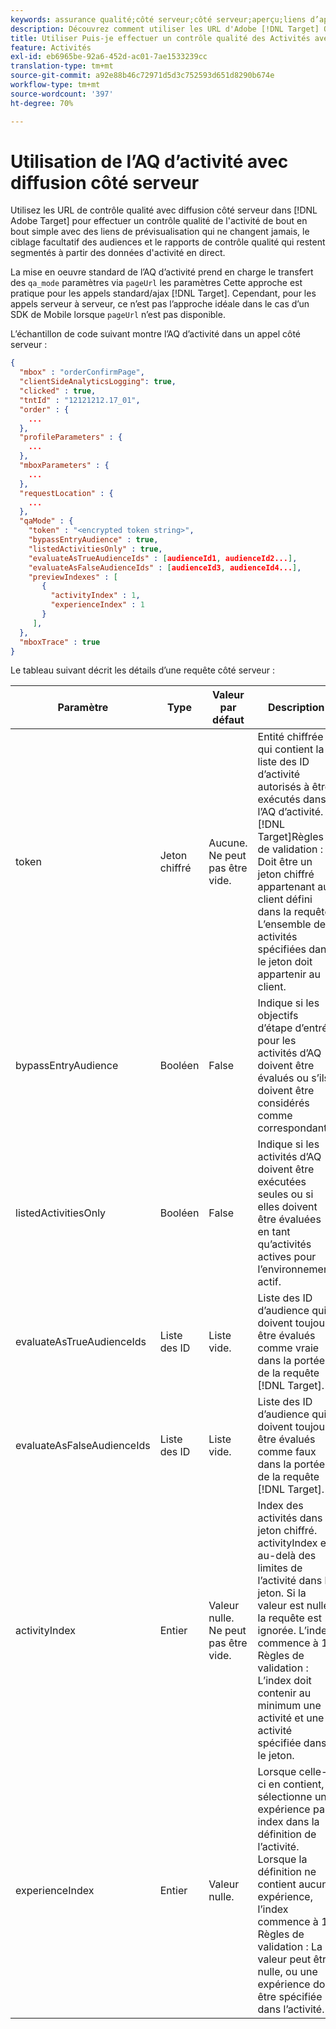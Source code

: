 ```yaml
---
keywords: assurance qualité;côté serveur;côté serveur;aperçu;liens d’aperçu
description: Découvrez comment utiliser les URL d'Adobe [!DNL Target] QA avec diffusion côté serveur pour effectuer un contrôle qualité des activités de bout en bout avec des liens de prévisualisation qui ne changent jamais, un ciblage d'audience facultatif et un rapports d'assurance qualité qui reste segmenté à partir des données d'activité en direct.
title: Utiliser Puis-je effectuer un contrôle qualité des Activités avec la Diffusion côté serveur ?
feature: Activités
exl-id: eb6965be-92a6-452d-ac01-7ae1533239cc
translation-type: tm+mt
source-git-commit: a92e88b46c72971d5d3c752593d651d8290b674e
workflow-type: tm+mt
source-wordcount: '397'
ht-degree: 70%

---
```


# Utilisation de l’AQ d’activité avec diffusion côté serveur

Utilisez les URL de contrôle qualité avec diffusion côté serveur dans [!DNL Adobe Target] pour effectuer un contrôle qualité de l&#39;activité de bout en bout simple avec des liens de prévisualisation qui ne changent jamais, le ciblage facultatif des audiences et le rapports de contrôle qualité qui restent segmentés à partir des données d&#39;activité en direct.

La mise en oeuvre standard de l’AQ d’activité prend en charge le transfert des `qa_mode` paramètres via `pageUrl` les paramètres Cette approche est pratique pour les appels standard/ajax [!DNL Target]. Cependant, pour les appels serveur à serveur, ce n’est pas l’approche idéale dans le cas d’un SDK de Mobile lorsque `pageUrl` n’est pas disponible.

L’échantillon de code suivant montre l’AQ d’activité dans un appel côté serveur :

```json
{
  "mbox" : "orderConfirmPage",
  "clientSideAnalyticsLogging": true,
  "clicked" : true,
  "tntId" : "12121212.17_01",
  "order" : {
    ...
  },
  "profileParameters" : {
    ...
  },
  "mboxParameters" : {
    ...
  },
  "requestLocation" : {
    ...
  },
  "qaMode" : {
    "token" : "<encrypted token string>",
    "bypassEntryAudience" : true,
    "listedActivitiesOnly" : true,
    "evaluateAsTrueAudienceIds" : [audienceId1, audienceId2...],
    "evaluateAsFalseAudienceIds" : [audienceId3, audienceId4...],
    "previewIndexes" : [
       {
         "activityIndex" : 1,
         "experienceIndex" : 1
       }
     ],
  },
  "mboxTrace" : true
}
```

Le tableau suivant décrit les détails d’une requête côté serveur :

| Paramètre | Type | Valeur par défaut | Description |
|--- |--- |--- |--- |
| token | Jeton chiffré | Aucune.<br>Ne peut pas être vide. | Entité chiffrée qui contient la liste des ID d’activité autorisés à être exécutés dans l’AQ d’activité.<br>[!DNL Target]Règles de validation : Doit être un jeton chiffré appartenant au client défini dans la requête L’ensemble des activités spécifiées dans le jeton doit appartenir au client. |
| bypassEntryAudience | Booléen | False | Indique si les objectifs d’étape d’entrée pour les activités d’AQ doivent être évalués ou s’ils doivent être considérés comme correspondants. |
| listedActivitiesOnly | Booléen | False | Indique si les activités d’AQ doivent être exécutées seules ou si elles doivent être évaluées en tant qu’activités actives pour l’environnement actif. |
| evaluateAsTrueAudienceIds | Liste des ID | Liste vide. | Liste des ID d’audience qui doivent toujours être évalués comme vraie dans la portée de la requête [!DNL Target]. |
| evaluateAsFalseAudienceIds | Liste des ID | Liste vide. | Liste des ID d’audience qui doivent toujours être évalués comme faux dans la portée de la requête [!DNL Target]. |
| activityIndex | Entier | Valeur nulle.<br>Ne peut pas être vide. | Index des activités dans le jeton chiffré. activityIndex est au-delà des limites de l’activité dans le jeton. Si la valeur est nulle, la requête est ignorée. L’index commence à 1.<br>Règles de validation : L’index doit contenir au minimum une activité et une activité spécifiée dans le jeton. |
| experienceIndex | Entier | Valeur nulle. | Lorsque celle-ci en contient, sélectionne une expérience par index dans la définition de l’activité. Lorsque la définition ne contient aucune expérience, l’index commence à 1. Règles de validation : La valeur peut être nulle, ou une expérience doit être spécifiée dans l’activité. |
